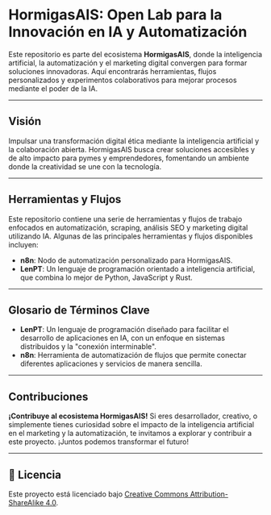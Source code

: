 # HormigasAIS: Open Lab para la Innovación en IA y Automatización

Este repositorio es parte del ecosistema **HormigasAIS**, donde la inteligencia artificial, la automatización y el marketing digital convergen para formar soluciones innovadoras. Aquí encontrarás herramientas, flujos personalizados y experimentos colaborativos para mejorar procesos mediante el poder de la IA.

----

## Visión
Impulsar una transformación digital ética mediante la inteligencia artificial y la colaboración abierta. HormigasAIS busca crear soluciones accesibles y de alto impacto para pymes y emprendedores, fomentando un ambiente donde la creatividad se une con la tecnología.

----

## Herramientas y Flujos
Este repositorio contiene una serie de herramientas y flujos de trabajo enfocados en automatización, scraping, análisis SEO y marketing digital utilizando IA. Algunas de las principales herramientas y flujos disponibles incluyen:
- **n8n**: Nodo de automatización personalizado para HormigasAIS.
- **LenPT**: Un lenguaje de programación orientado a inteligencia artificial, que combina lo mejor de Python, JavaScript y Rust.

----

## Glosario de Términos Clave
- **LenPT**: Un lenguaje de programación diseñado para facilitar el desarrollo de aplicaciones en IA, con un enfoque en sistemas distribuidos y la "conexión interminable".
- **n8n**: Herramienta de automatización de flujos que permite conectar diferentes aplicaciones y servicios de manera sencilla.

----

## Contribuciones
**¡Contribuye al ecosistema HormigasAIS!** Si eres desarrollador, creativo, o simplemente tienes curiosidad sobre el impacto de la inteligencia artificial en el marketing y la automatización, te invitamos a explorar y contribuir a este proyecto. ¡Juntos podemos transformar el futuro!

----

## 📜 Licencia 

Este proyecto está licenciado bajo [Creative Commons Attribution-ShareAlike 4.0](https://github.com/Thrumanshow/semilla-de-cierre-/blob/main/MIT%20License%20).
